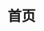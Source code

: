 ---
home: true
title: 首页
heroImage: /images/logo.png
actions:
  - text: 快速上手
    link: /zh-cn/guide/home
    type: primary
  - text: 更新日志
    link: /zh-cn/about/changelog
    type: secondary
footer: MIT License | Copyright (C) 2019-2023 HighCapable
---
